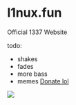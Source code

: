 # l1nux.fun
Official 1337 Website

todo: 
- shakes
- fades
- more bass
- memes
[Donate lol](https://liberapay.com/koutsie/donate)
<img src="https://github.com/L1nuxDotFun/cdn/raw/master/epic.gif">
